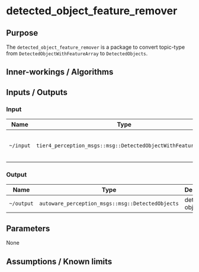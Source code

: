 # detected_object_feature_remover

## Purpose

The `detected_object_feature_remover` is a package to convert topic-type from `DetectedObjectWithFeatureArray` to `DetectedObjects`.

## Inner-workings / Algorithms

## Inputs / Outputs

### Input

| Name      | Type                                                         | Description                         |
| --------- | ------------------------------------------------------------ | ----------------------------------- |
| `~/input` | `tier4_perception_msgs::msg::DetectedObjectWithFeatureArray` | detected objects with feature field |

### Output

| Name       | Type                                             | Description      |
| ---------- | ------------------------------------------------ | ---------------- |
| `~/output` | `autoware_perception_msgs::msg::DetectedObjects` | detected objects |

## Parameters

None

## Assumptions / Known limits
